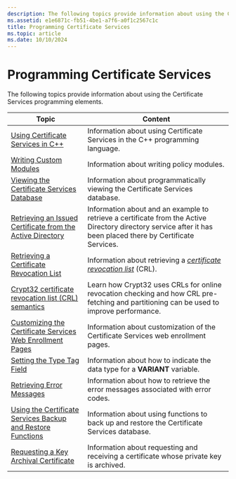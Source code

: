 ```yaml
---
description: The following topics provide information about using the Certificate Services programming elements.
ms.assetid: e1e6871c-fb51-4be1-a7f6-a0f1c2567c1c
title: Programming Certificate Services
ms.topic: article
ms.date: 10/10/2024
---
```


# Programming Certificate Services

The following topics provide information about using the Certificate Services programming elements.

| Topic | Content |
|-------|---------|
| [Using Certificate Services in C++](using-certificate-services-in-c-.md) | Information about using Certificate Services in the C++ programming language. |
| [Writing Custom Modules](writing-custom-modules.md) | Information about writing policy modules. |
| [Viewing the Certificate Services Database](viewing-the-certificate-services-database.md) | Information about programmatically viewing the Certificate Services database. |
| [Retrieving an Issued Certificate from the Active Directory](retrieving-an-issued-certificate-from-the-active-directory.md) | Information about and an example to retrieve a certificate from the Active Directory directory service after it has been placed there by Certificate Services. |
| [Retrieving a Certificate Revocation List](retrieving-a-certificate-revocation-list.md) | Information about retrieving a [*certificate revocation list*](../secgloss/c-gly.md) (CRL). |
| [Crypt32 certificate revocation list (CRL) semantics](certificate-revocation-list-semantics.md) | Learn how Crypt32 uses CRLs for online revocation checking and how CRL pre-fetching and partitioning can be used to improve performance. |
| [Customizing the Certificate Services Web Enrollment Pages](customizing-the-certificate-services-web-enrollment-pages.md) | Information about customization of the Certificate Services web enrollment pages. |
| [Setting the Type Tag Field](setting-the-type-tag-field.md) | Information about how to indicate the data type for a **VARIANT** variable. |
| [Retrieving Error Messages](retrieving-error-messages.md) | Information about how to retrieve the error messages associated with error codes. |
| [Using the Certificate Services Backup and Restore Functions](using-the-certificate-services-backup-and-restore-functions.md) | Information about using functions to back up and restore the Certificate Services database. |
| [Requesting a Key Archival Certificate](requesting-a-key-archival-certificate.md) | Information about requesting and receiving a certificate whose private key is archived. |
